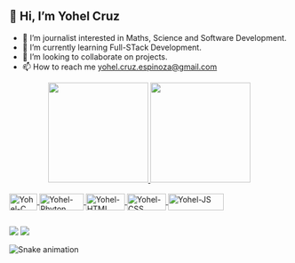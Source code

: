 ## 👋 Hi, I’m Yohel Cruz

- 👀 I’m journalist interested in Maths, Science and Software Development.
- 🌱 I’m currently learning Full-STack Development.
- 💞️ I’m looking to collaborate on projects.
- 📫 How to reach me yohel.cruz.espinoza@gmail.com

<div align="center">
  <a href="https://github.com/yohelce">
  <img height="180em" src="https://github-readme-stats.vercel.app/api?username=yohelce&show_icons=true&theme=sky&include_all_commits=true&count_private=true"/>
  <img height="180em" src="https://github-readme-stats.vercel.app/api/top-langs/?username=yohelce&layout=compact&langs_count=7&theme=sky"/>
</div>
  
<div style="display: inline_block"><br>
  <img align="center" alt="Yohel-C" height="30" width="50" src="https://img.shields.io/badge/C-00599C?style=for-the-badge&logo=c&logoColor=white">
  <img align="center" alt="Yohel-Phyton" height="30" width="80" src="https://img.shields.io/badge/Python-14354C?style=for-the-badge&logo=python&logoColor=white">
  <img align="center" alt="Yohel-HTML" height="30" width="70" src="https://img.shields.io/badge/HTML5-E34F26?style=for-the-badge&logo=html5&logoColor=white">
  <img align="center" alt="Yohel-CSS" height="30" width="70" src="https://img.shields.io/badge/CSS3-1572B6?style=for-the-badge&logo=css3&logoColor=white">
  <img align="center" alt="Yohel-JS" height="30" width="100" src="https://img.shields.io/badge/JavaScript-F7DF1E?style=for-the-badge&logo=javascript&logoColor=black">
</div>

##
<div> 
  <a href = "mailto:yohel.cruz.espinoza@gmail.com"><img src="https://img.shields.io/badge/-Gmail-%23333?style=for-the-badge&logo=gmail&logoColor=white" target="_blank"></a>
  <a href="https://www.linkedin.com/in/yohel-cruz-espinoza-53645569/" target="_blank"><img src="https://img.shields.io/badge/-LinkedIn-%230077B5?style=for-the-badge&logo=linkedin&logoColor=white" target="_blank"></a>

  ![Snake animation](https://github.com/yohelce/yohelce/blob/output/github-contribution-grid-snake.svg)

</div>
<!---
yohelce/yohelce is a ✨ special ✨ repository because its `README.md` (this file) appears on your GitHub profile.
You can click the Preview link to take a look at your changes.
--->
